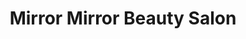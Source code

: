 ---
title: "Mirror Mirror Beauty Salon"
url: /morgan-hill/mirror-mirror-beauty-salon/
shop: beauty
---